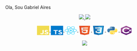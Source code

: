 Ola, Sou Gabriel Aires

<div align="center">
  <a href="https://github.com/GabrielAirex">
  <img height="180em" src="https://github-readme-stats.vercel.app/api?username=GabrielAirex&show_icons=true&theme=dark&include_all_commits=true&count_private=true"/>
  <img height="180em" src="https://github-readme-stats.vercel.app/api/top-langs/?username=GabrielAirex&layout=compact&langs_count=7&theme=dark"/>
<div style="display: inline_block"><br>
  <img align="center" alt="Aires-Js" height="30" width="40" src="https://raw.githubusercontent.com/devicons/devicon/master/icons/javascript/javascript-plain.svg">
  <img align="center" alt="Aires-Ts" height="30" width="40" src="https://raw.githubusercontent.com/devicons/devicon/master/icons/typescript/typescript-plain.svg">
  <img align="center" alt="Aires-React" height="30" width="40" src="https://raw.githubusercontent.com/devicons/devicon/master/icons/react/react-original.svg">
  <img align="center" alt="Aires-HTML" height="30" width="40" src="https://raw.githubusercontent.com/devicons/devicon/master/icons/html5/html5-original.svg">
  <img align="center" alt="Aires-CSS" height="30" width="40" src="https://raw.githubusercontent.com/devicons/devicon/master/icons/css3/css3-original.svg">
  <img align="center" alt="Aires-Python" height="30" width="40" src="https://raw.githubusercontent.com/devicons/devicon/master/icons/python/python-original.svg">
  <img align="center" alt="Aires-Csharp" height="30" width="40" src="https://raw.githubusercontent.com/devicons/devicon/master/icons/csharp/csharp-original.svg">
  
</div>
    </br>
    <div>
  <a href="https://www.linkedin.com/in/rafaella-ballerini-45875016a" target="_blank"><img src="https://img.shields.io/badge/-LinkedIn-%230077B5?style=for-the-badge&logo=linkedin&logoColor=white" target="_blank"></a> 
    </div>
